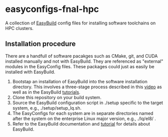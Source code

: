 # easyconfigs-fnal-hpc
A collection of [EasyBuild](https://easybuild.io/) config files for installing software toolchains on HPC clusters.

## Installation procedure

There are a handfull of software pacakges such as CMake, git, and CUDA installed manually and not with EasyBuild. They are referenced as "external" modules in the EasyConfig files. These packages could just as easily be installed with EasyBuild.

1. Bootstap an installation of EasyBuild into the software installation directory. This involves a three-stage process described in this [video](https://mdc-easybuild.readthedocs.io/en/latest/demos/bootstrapping.html#demo-bootstrapping) as well as in the EasyBuild [tutorials](https://tutorial.easybuild.io/2023-eb-eessi-uk-workshop/easybuild-installation/#method-2-installing-easybuild-with-easybuild).
2. Clone this repository on your build system.
3. Source the EasyBuild configuration script in ./setup specific to the target system, e.g., ./setup/setup_lq.sh.
4. The EasyConfigs for each system are in separate directories named after the system on the enterprise Linux major version, e.g., ./lq/el8/ .
5. Refer to the EasyBuild documentation and [tutorial](https://tutorial.easybuild.io/) for details about EasyBuild.


